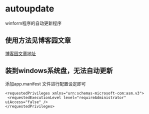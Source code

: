 # autoupdate
winform程序的自动更新程序

## 使用方法见博客园文章
[博客园文章地址](http://www.cnblogs.com/mengxingxinqing/p/6517299.html)

## 装到windows系统盘，无法自动更新
添加app.manifest  文件进行配置设定即可
```
<requestedPrivileges xmlns="urn:schemas-microsoft-com:asm.v3">
 <requestedExecutionLevel level="requireAdministrator" uiAccess="false" />  
</requestedPrivileges>
```